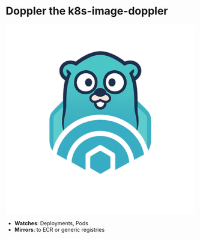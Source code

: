 # Doppler the k8s-image-doppler

![doppler logo](doppler-logo.png)

- **Watches**: Deployments, Pods
- **Mirrors**: to ECR or generic registries
